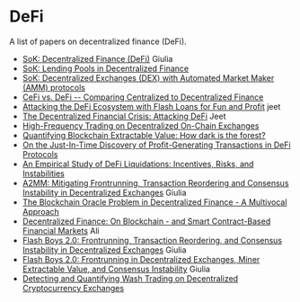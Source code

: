 # DeFi
A list of papers on decentralized finance (DeFi).

- [SoK: Decentralized Finance (DeFi)](https://arxiv.org/pdf/2101.08778.pdf) Giulia
- [SoK: Lending Pools in Decentralized Finance](https://arxiv.org/pdf/2012.13230.pdf)
- [SoK: Decentralized Exchanges (DEX) with Automated Market Maker (AMM) protocols](https://berkeley-defi.github.io/assets/material/DEX%20with%20AMM%20Protocols.pdf)
- [CeFi vs. DeFi -- Comparing Centralized to Decentralized Finance](https://arxiv.org/abs/2106.08157)
- [Attacking the DeFi Ecosystem with Flash Loans for Fun and Profit](https://arxiv.org/pdf/2003.03810.pdf) jeet
- [The Decentralized Financial Crisis: Attacking DeFi](https://www.researchgate.net/profile/Daniel-Perez-116/publication/339374442_The_Decentralized_Financial_Crisis_Attacking_DeFi/links/5e8218d7299bf1a91b8cf48b/The-Decentralized-Financial-Crisis-Attacking-DeFi.pdf) Jeet
- [High-Frequency Trading on Decentralized On-Chain Exchanges](https://ieeexplore.ieee.org/stamp/stamp.jsp?arnumber=9519421)
- [Quantifying Blockchain Extractable Value: How dark is the forest?](https://arxiv.org/pdf/2101.05511.pdf)
- [On the Just-In-Time Discovery of Profit-Generating Transactions in DeFi Protocols](https://arxiv.org/pdf/2103.02228.pdf)
- [An Empirical Study of DeFi Liquidations: Incentives, Risks, and Instabilities](https://scholar.google.ch/citations?view_op=view_citation&hl=en&user=jLr_xi4AAAAJ&cstart=20&pagesize=80&citation_for_view=jLr_xi4AAAAJ:bEWYMUwI8FkC)
- [A2MM: Mitigating Frontrunning, Transaction Reordering and Consensus Instability in Decentralized Exchanges](https://arxiv.org/pdf/2106.07371.pdf) Giulia
- [The Blockchain Oracle Problem in Decentralized Finance - A Multivocal Approach](https://www.preprints.org/manuscript/202107.0231/v1)
- [Decentralized Finance: On Blockchain - and Smart Contract-Based Financial Markets](https://berkeley-defi.github.io/assets/material/Fabian-Schar-decentralized-finance-on-blockchain-and-smart-contract-based-financial-markets.pdf) Ali
- [Flash Boys 2.0: Frontrunning, Transaction Reordering, and Consensus Instability in Decentralized Exchanges](https://arxiv.org/pdf/1904.05234.pdf) Giulia
- [Flash Boys 2.0: Frontrunning in Decentralized Exchanges, Miner Extractable Value, and Consensus Instability](https://ieeexplore.ieee.org/stamp/stamp.jsp?tp=&arnumber=9152675) Giulia
- [Detecting and Quantifying Wash Trading on Decentralized Cryptocurrency Exchanges](https://arxiv.org/pdf/2102.07001.pdf)
